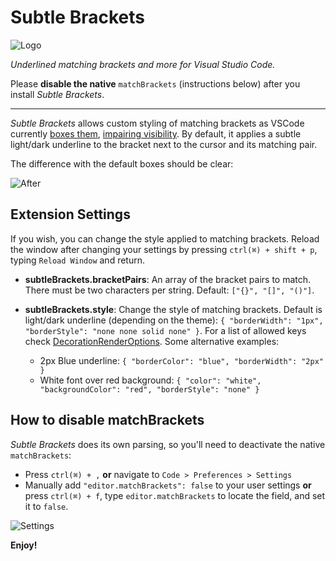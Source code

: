 # Subtle Brackets

![Logo](https://raw.githubusercontent.com/rafamel/subtle-brackets/master/images/icon.png)

*Underlined matching brackets and more for Visual Studio Code.* 

Please **disable the native** `matchBrackets` (instructions below) after you install *Subtle Brackets*.

---

*Subtle Brackets* allows custom styling of matching brackets as VSCode currently [boxes them](https://github.com/Microsoft/vscode/issues/23606), [impairing visibility](https://github.com/Microsoft/vscode/issues/19534). By default, it applies a subtle light/dark underline to the bracket next to the cursor and its matching pair.

The difference with the default boxes should be clear:

![After](https://raw.githubusercontent.com/rafamel/subtle-brackets/master/images/after.png)

## Extension Settings

If you wish, you can change the style applied to matching brackets. Reload the window after changing your settings by pressing `ctrl(⌘) + shift + p`, typing `Reload Window` and return.

* **subtleBrackets.bracketPairs**: An array of the bracket pairs to match. There must be two characters per string. Default: `["{}", "[]", "()"]`.

* **subtleBrackets.style**: Change the style of matching brackets. Default is light/dark underline (depending on the theme): `{ "borderWidth": "1px", "borderStyle": "none none solid none" }`. For a list of allowed keys check [DecorationRenderOptions](https://code.visualstudio.com/docs/extensionAPI/vscode-api#DecorationRenderOptions). Some alternative examples:
    - 2px Blue underline: `{ "borderColor": "blue", "borderWidth": "2px" }`
    - White font over red background: `{ "color": "white", "backgroundColor": "red", "borderStyle": "none" }`

## How to disable matchBrackets

*Subtle Brackets* does its own parsing, so you'll need to deactivate the native `matchBrackets`:
- Press `ctrl(⌘) + ,` **or** navigate to `Code > Preferences > Settings`
- Manually add `"editor.matchBrackets": false` to your user settings **or** press `ctrl(⌘) + f`, type `editor.matchBrackets` to locate the field, and set it to `false`.

![Settings](https://raw.githubusercontent.com/rafamel/subtle-brackets/master/images/settings.png)


**Enjoy!**
